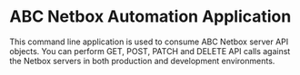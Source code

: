 # ABC Netbox Automation Application

This command line application is used to consume ABC Netbox server API objects. You can perform GET, POST, PATCH and DELETE API calls against the Netbox servers in both production and development environments.
